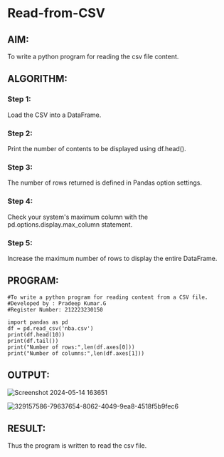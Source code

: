 # Read-from-CSV

## AIM:
To write a python program for reading the csv file content.

## ALGORITHM:
### Step 1:
Load the CSV into a DataFrame.

### Step 2:
Print the number of contents to be displayed using df.head().

### Step 3:
The number of rows returned is defined in Pandas option settings.

### Step 4:
Check your system's maximum column with the pd.options.display.max_column statement.

### Step 5:
Increase the maximum number of rows to display the entire DataFrame.


## PROGRAM:
```
#To write a python program for reading content from a CSV file.
#Developed by : Pradeep Kumar.G
#Register Number: 212223230150
```
```
import pandas as pd
df = pd.read_csv('nba.csv')
print(df.head(10))
print(df.tail())
print("Number of rows:",len(df.axes[0]))
print("Number of columns:",len(df.axes[1]))
```

## OUTPUT:

![Screenshot 2024-05-14 163651](https://github.com/pradeep23014186/Read-from-CSV/assets/152294642/8a4c0cf5-fb99-44d9-b58e-e5f7b0ef2366)

![329157586-79637654-8062-4049-9ea8-4518f5b9fec6](https://github.com/KrishnaPrasad148/Read-from-CSV/assets/147332763/a624c2e7-e942-4430-a65c-f59e8997a36c)


## RESULT:
Thus the program is written to read the csv file.
